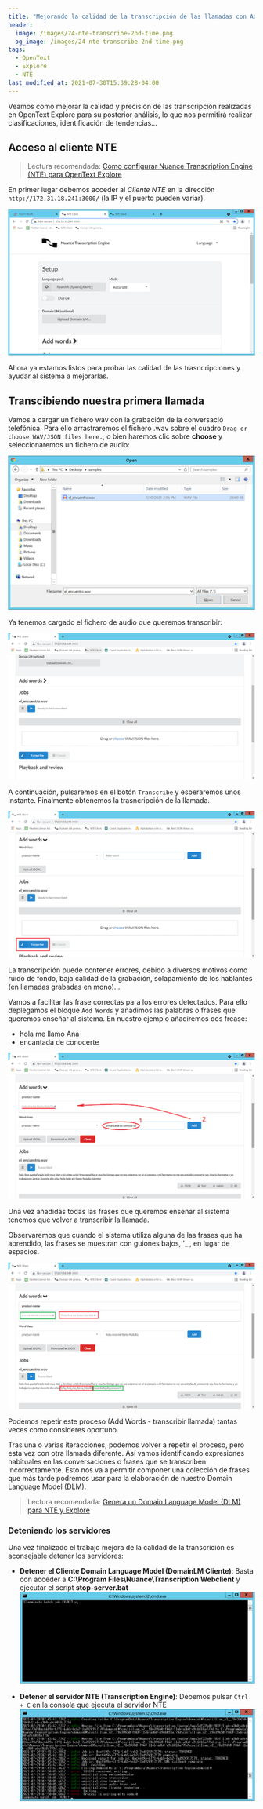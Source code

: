 ```yaml
---
title: "Mejorando la calidad de la transcripción de las llamadas con Add Words en NTE y Explore"
header:
  image: /images/24-nte-transcribe-2nd-time.png
  og_image: /images/24-nte-transcribe-2nd-time.png
tags:
  - OpenText
  - Explore
  - NTE
last_modified_at: 2021-07-30T15:39:28-04:00
---
```


Veamos como mejorar la calidad y precisión de las transcripción realizadas en OpenText Explore 
para su posterior análisis, lo que nos permitirá realizar clasificaciones, identificación de tendencias...

## Acceso al cliente NTE

> Lectura recomendada: [Como configurar Nuance Transcription Engine (NTE) para OpenText Explore](/como-configurar-nuance-transcription-engine-para-opentext-explore/)

En primer lugar debemos acceder al *Cliente NTE* en la dirección `http://172.31.18.241:3000/` (la IP y el puerto pueden variar).

![Acceso web al cliente NTE](/images/09-access-nte.png)

Ahora ya estamos listos para probar las calidad de las trasncripciones y ayudar al sistema a mejorarlas.


## Transcibiendo nuestra primera llamada

Vamos a cargar un fichero wav con la grabación de la conversació telefónica. Para ello arrastraremos el fichero 
.wav sobre el cuadro `Drag or choose WAV/JSON files here.`, o bien haremos clic sobre **choose** y seleccionaremos 
un fichero de audio:

![Selección de fichero de audio para su transcripción](/images/21-load-audio-file-to-transcribe.png)


Ya tenemos cargado el fichero de audio que queremos transcribir:

![Fichero de audio cargado para su transcripción](/images/22-transcribe-audio-file.png)

A continuación, pulsaremos en el botón `Transcribe` y esperaremos unos instante. Finalmente obtenemos la 
trasncripción de la llamada.

![Transcribir una llamada con NTE](/images/25-transcribe-call-with-nte.png)

La transcripción puede contener errores, debido a diversos motivos como ruido de fondo, 
baja calidad de la grabación, solapamiento de los hablantes (en llamadas grabadas en mono)...

Vamos a facilitar las frase correctas para los errores detectados. Para ello deplegamos el bloque `Add Words`
y añadimos las palabras o frases que queremos enseñar al sistema. En nuestro ejemplo añadiremos dos frease:
   * hola me llamo Ana
   * encantada de conocerte

![NTE - Add words](/images/23-nte-add-words.png)

Una vez añadidas todas las frases que queremos enseñar al sistema tenemos que volver a transcribir la llamada.

Observaremos que cuando el sistema utiliza alguna de las frases que ha aprendido, las frases se muestran
con guiones bajos, '_', en lugar de espacios.

![Transcripción de la llamadas por 2ª vez](/images/24-nte-transcribe-2nd-time.png)

Podemos repetir este proceso (Add Words - transcribir llamada) tantas veces como consideres oportuno.

Tras una o varias iteracciones, podemos volver a repetir el proceso, pero esta vez con otra llamada diferente. 
Así vamos identificando expresiones habituales en las conversaciones o frases que se transcriben incorrectamente.
Esto nos va a permitir componer una colección de frases que más tarde podremos usar para la elaboración de
nuestro Domain Language Model (DLM).

> Lectura recomendada: [Genera un Domain Language Model (DLM) para NTE y Explore](/genera-un-domain-language-model-dlm-nte-y-explore)


### Deteniendo los servidores

Una vez finalizado el trabajo mejora de la calidad de la transcrición es aconsejable detener los servidores:

   * **Detener el Cliente Domain Language Model  (DomainLM Cliente)**: Basta con acceder a 
   **C:\Program Files\Nuance\Transcription Webclient** y ejecutar el script **stop-server.bat**
   ![Detener el Domain Language Model Client](/images/16-stop-transcription-DomainLM-Client-ctrl-c.png)

   * **Detener el servidor NTE (Transcription Engine)**: Debemos pulsar `Ctrl + C` en la consola que ejecuta el 
   servidor NTE
   ![Detener el servidor NTE](/images/17-stop-server-transcription-engine.png)




